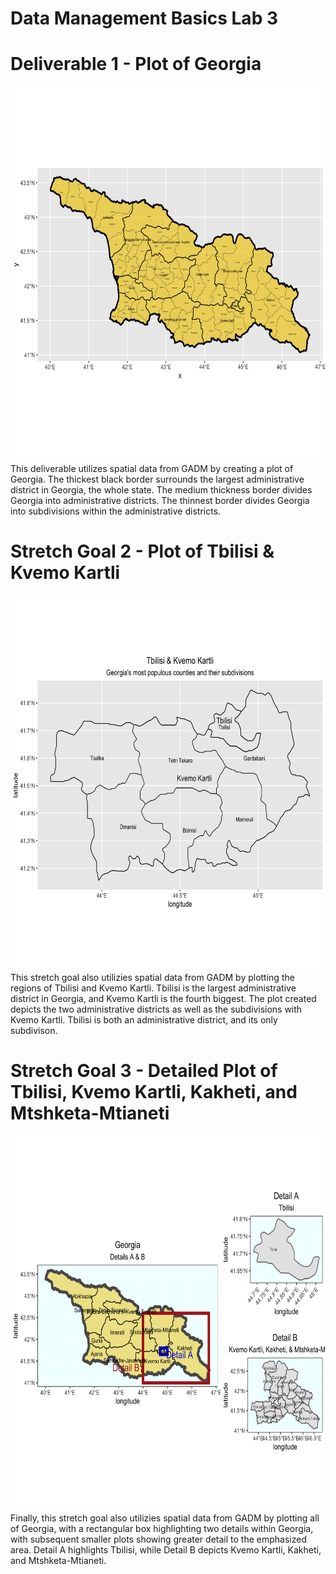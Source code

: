 # Data Management Basics Lab 3 

# Deliverable 1 - Plot of Georgia
<img src="georgia.png" width="600" height="600" />
This deliverable utilizes spatial data from GADM by creating a plot of Georgia. The thickest black border surrounds the largest administrative district in Georgia, the whole state. The medium thickness border divides Georgia into administrative districts. The thinnest border divides Georgia into subdivisions within the administrative districts.

# Stretch Goal 2 - Plot of Tbilisi & Kvemo Kartli
<img src="georgia2.png" width="600" height="600" />
This stretch goal also utilizies spatial data from GADM by plotting the regions of Tbilisi and Kvemo Kartli. Tbilisi is the largest administrative district in Georgia, and Kvemo Kartli is the fourth biggest. The plot created depicts the two administrative districts as well as the subdivisions with Kvemo Kartli. Tbilisi is both an administrative district, and its only subdivison.

# Stretch Goal 3 - Detailed Plot of Tbilisi, Kvemo Kartli, Kakheti, and Mtshketa-Mtianeti
<img src="details.png" width="600" height="600" />
Finally, this stretch goal also utilizies spatial data from GADM by plotting all of Georgia, with a rectangular box highlighting two details within Georgia, with subsequent smaller plots showing greater detail to the emphasized area. Detail A highlights Tbilisi, while Detail B depicts Kvemo Kartli, Kakheti, and Mtshketa-Mtianeti. 
